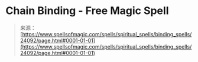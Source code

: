<!--yml
category: 未分类
date: 2024-06-12 19:09:46
-->

# Chain Binding - Free Magic Spell

> 来源：[https://www.spellsofmagic.com/spells/spiritual_spells/binding_spells/24092/page.html#0001-01-01](https://www.spellsofmagic.com/spells/spiritual_spells/binding_spells/24092/page.html#0001-01-01)